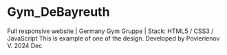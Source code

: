 # Gym_DeBayreuth
Full responsive website | Germany Gym Gruppe | Stack: HTML5 / CSS3 / JavaScript 
This is example of one of the design.
Developed by Povierienov V. 2024 Dec
